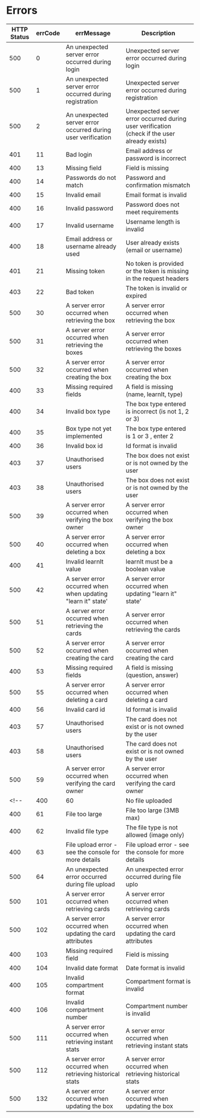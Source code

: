 # Errors

| HTTP Status | errCode | errMessage                            | Description                           |
| ------------| ------- | ------------------------------------- | -------------------------------------- |
| 500         | 0       | An unexpected server error occurred during login | Unexpected server error occurred during login |
| 500         | 1       | An unexpected server error occurred during registration | Unexpected server error occurred during registration |
| 500         | 2       | An unexpected server error occurred during user verification | Unexpected server error occurred during user verification (check if the user already exists) |
| 401         | 11      | Bad login                             | Email address or password is incorrect |
| 400         | 13      | Missing field                         | Field is missing                       |
| 400         | 14      | Passwords do not match                | Password and confirmation mismatch     |
| 400         | 15      | Invalid email                         | Email format is invalid                |
| 400         | 16      | Invalid password                      | Password does not meet requirements    |
| 400         | 17      | Invalid username                      | Username length is invalid             |
| 400         | 18      | Email address or username already used | User already exists (email or username)                                |
| 401         | 21      | Missing token                          | No token is provided or the token is missing in the request headers    |
| 403         | 22      | Bad token                              | The token is invalid or expired                                        |
| 500         | 30      | A server error occurred when retrieving the box          | A server error occurred when retrieving the box      |
| 500         | 31      | A server error occurred when retrieving the boxes        | A server error occurred when retrieving the boxes    |
| 500         | 32      | A server error occurred when creating the box            | A server error occurred when creating the box        |
| 400         | 33      | Missing required fields                                  | A field is missing (name, learnIt, type)             |
| 400         | 34      | Invalid box type                                         | The box type entered is incorrect (is not 1, 2 or 3) |
| 400         | 35      | Box type not yet implemented                             | The box type entered is 1 or 3 , enter 2             |
| 400         | 36      | Invalid box id                                           | Id format is invalid                                 |
| 403         | 37      | Unauthorised users                                       | The box does not exist or is not owned by the user   |
| 403         | 38      | Unauthorised users                                       | The box does not exist or is not owned by the user   |
| 500         | 39      | A server error occurred when verifying the box owner     | A server error occurred when verifying the box owner |
| 500         | 40      | A server error occurred when deleting a box              | A server error occurred when deleting a box          |
| 400         | 41      | Invalid learnIt value                                    | learnIt must be a boolean value                      |
| 500         | 42      | A server error occurred when when updating "learn it" state' | A server error occurred when updating "learn it" state'          |
| 500         | 51      | A server error occurred when retrieving the cards        | A server error occurred when retrieving the cards                    |
| 500         | 52      | A server error occurred when creating the card           | A server error occurred when creating the card                       |
| 400         | 53      | Missing required fields                                  | A field is missing (question, answer)                                |
| 500         | 55      | A server error occurred when deleting a card             | A server error occurred when deleting a card                         |
| 400         | 56      | Invalid card id                                          | Id format is invalid                                                 |
| 403         | 57      | Unauthorised users                                       | The card does not exist or is not owned by the user                  |
| 403         | 58      | Unauthorised users                                       | The card does not exist or is not owned by the user                  |
| 500         | 59      | A server error occurred when verifying the card owner    | A server error occurred when verifying the card owner                |
<!-- | 400         | 60      | No file uploaded                                         | No file uploaded                                                     | -->
| 400         | 61      | File too large                                           | File too large (3MB max)                                             |
| 400         | 62      | Invalid file type                                        | The file type is not allowed (image only)                            |
| 400         | 63      | File upload error - see the console for more details     | File upload error - see the console for more details                 |
| 500         | 64      | An unexpected error occurred during file upload          | An unexpected error occurred during file uplo                        |
| 500         | 101     | A server error occurred when retrieving cards            | A server error occurred when retrieving cards                        |
| 500         | 102     | A server error occurred when updating the card attributes| A server error occurred when updating the card attributes            |
| 400         | 103     | Missing required field                                   | Field is missing                                                     |
| 400         | 104     | Invalid date format                                      | Date format is invalid                                               |
| 400         | 105     | Invalid compartment format                               | Compartment format is invalid                                        |
| 400         | 106     | Invalid compartment number                               | Compartment number is invalid                                        |
| 500         | 111     | A server error occurred when retrieving instant stats    | A server error occurred when retrieving instant stats                |
| 500         | 112     | A server error occurred when retrieving historical stats | A server error occurred when retrieving historical stats             |
| 500         | 132     | A server error occurred when updating the box            | A server error occurred when updating the box                        |
